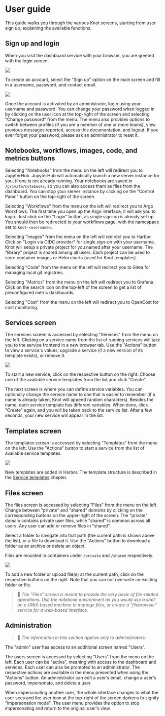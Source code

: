 User guide
==========

This guide walks you through the various Knot screens, starting from user sign up, explaining the available functions.

Sign up and login
-----------------

When you visit the dashboard service with your browser, you are greeted with the login screen.

![](images/login-screen.png)

To create an account, select the "Sign up" option on the main screen and fill in a username, password, and contact email.

![](images/sign-up-screen.png)

Once the account is activated by an administrator, login using your username and password. You can change your password when logged in by clicking on the user icon at the top-right of the screen and selecting "Change password" from the menu. The menu also provides options to switch between profiles (if you are a member of one or more teams), view previous messages reported, access this documentation, and logout. If you ever forget your password, please ask an administrator to reset it.

Notebooks, workflows, images, code, and metrics buttons
-------------------------------------------------------

Selecting "Notebooks" from the menu on the left will redirect you to JupyterHub. JupyterHub will automatically launch a new server instance for you, if one is not already running. Your notebooks are saved in `/private/notebooks`, so you can also access them as files from the dashboard. You can stop your server instance by clicking on the "Control Panel" button on the top-right of the screen.

Selecting "Workflows" from the menu on the left will redirect you to Argo Workflows. The first time you open up the Argo interface, it will ask you to login. Just click on the "Login" button, as single sign-on is already set up. You should then be redirected to your workflows page, with the namespace set to `knot-<username>`.

Selecting "Images" from the menu on the left will redirect you to Harbor. Click on "Login via OIDC provider" for single sign-on with your username. Knot will setup a private project for you named after your username. The "library" project is shared among all users. Each project can be used to store container images or Helm charts (used for Knot templates).

Selecting "Code" from the menu on the left will redirect you to Gitea for managing local git registries.

Selecting "Metrics" from the menu on the left will redirect you to Grafana. Click on the search icon on the top-left of the screen to get a list of preconfigured metric dashboards.

Selecting "Cost" from the menu on the left will redirect you to OpenCost for cost monitoring.

Services screen
---------------

The services screen is accessed by selecting "Services" from the menu on the left. Clicking on a service name from the list of running services will take you to the service frontend in a new browser tab. Use the "Actions" button to view a service's values, upgrade a service (if a new version of its template exists), or remove it.

![](images/services-screen.png)

To start a new service, click on the respective button on the right. Choose one of the available service templates from the list and click "Create".

The next screen is where you can define service variables. You can optionally change the service name to one that is easier to remember (if a name is already taken, Knot will append random characters). Besides the name, each service template has different variables. When done, click "Create" again, and you will be taken back to the service list. After a few seconds, your new service will appear in the list.

Templates screen
----------------

The templates screen is accessed by selecting "Templates" from the menu on the left. Use the "Actions" button to start a service from the list of available service templates.

![](images/templates-screen.png)

New templates are added in Harbor. The template structure is described in the [Service templates](technical-notes.md#service-templates) chapter.

Files screen
------------

The files screen is accessed by selecting "Files" from the menu on the left. Change between "private" and "shared" domains by clicking on the corresponding buttons on the upper-right of the screen. The "private" domain contains private user files, while "shared" is common across all users. Any user can add or remove files in "shared".

Select a folder to navigate into that path (the current path is shown above the list), or a file to download it. Use the "Actions" button to download a folder as an archive or delete an object.

Files are mounted in containers under `/private` and `/shared` respectively.

![](images/files-screen.png)

To add a new folder or upload file(s) at the current path, click on the respective buttons on the right. Note that you can not overwrite an existing folder or file.

> 📝 *The "Files" screen is meant to provide the very basic of file-related operations. Use the notebook environment as you would use a shell on a UNIX-based machine to manage files, or create a "filebrowser" service for a web-based interface.*

Administration
--------------

> 📝 *The information in this section applies only to administrators.*

The "admin" user has access to an additional screen named "Users".

The users screen is accessed by selecting "Users" from the menu on the left. Each user can be "active", meaning with access to the dashboard and services. Each user can also be promoted to an administrator. The respective actions are available in the menu presented when using the "Actions" button. An administrator can edit a user's email, change a user's password, impersonate, and delete a user.

When impersonating another user, the whole interface changes to what the user sees and the user icon at the top-right of the screen darkens to signify "impersonation mode". The user menu provides the option to stop impersonating and return to the original user's view.

